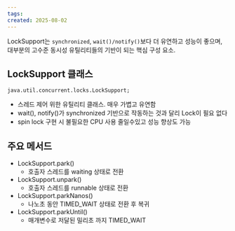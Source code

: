 ```yaml
---
tags: 
created: 2025-08-02
---
```

LockSupport는 `synchronized`, `wait()/notify()`보다 더 유연하고 성능이 좋으며, 대부분의 고수준 동시성 유틸리티들의 기반이 되는 핵심 구성 요소.
## LockSupport 클래스
`java.util.concurrent.locks.LockSupport;`
- 스레드 제어 위한 유틸리티 클래스. 매우 가볍고 유연함
- wait(), notify()가 synchronized 기반으로 작동하는 것과 달리 Lock이 필요 없다
- spin lock 구현 시 불필요한 CPU 사용 줄일수있고 성능 향상도 가능

## 주요 메서드
- LockSupport.park()
	- 호출자 스레드를 waiting 상태로 전환
- LockSupport.unpark()
	- 호출자 스레드를 runnable 상태로 전환
- LockSupport.parkNanos()
	- 나노초 동안 TIMED_WAIT 상태로 전환 후 복귀
- LockSupport.parkUntil()
	- 매개변수로 저달된 밀리초 까지 TIMED_WAIT
